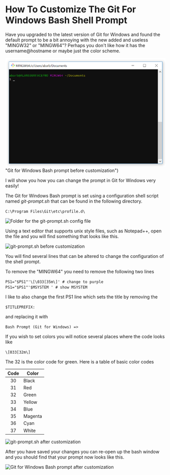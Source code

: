 How To Customize The Git For Windows Bash Shell Prompt
======================================================

Have you upgraded to the latest version of Git for Windows and found the default prompt to be a bit annoying with the new added and useless "MINGW32" or "MINGW64"? Perhaps you don't like how it has the username@hostname or maybe just the color scheme.

![bash-prompt-before](bash-prompt-before.png) "Git for Windows Bash prompt before customization")

I will show you how you can change the prompt in Git for Windows very easily!

The Git for Windows Bash prompt is set using a configuration shell script named *git-prompt.sh* that can be found in the following directory.

`C:\Program Files\Git\etc\profile.d\`

![](https://alanbarber.com/post/how-to-customize-the-git-for-windows-bash-shell-prompt/git-prompt-config.png "Folder for the git-prompt.sh config file")

Using a text editor that supports unix style files, such as Notepad++, open the file and you will find something that looks like this.

![](https://alanbarber.com/post/how-to-customize-the-git-for-windows-bash-shell-prompt/git-prompt-file-before.png "git-prompt.sh before customization")

You will find several lines that can be altered to change the configuration of the shell prompt.

To remove the "MINGW64" you need to remove the following two lines

`PS1="$PS1"'\[\033[35m\]' # change to purple`\
`PS1="$PS1"'$MSYSTEM ' # show MSYSTEM`

I like to also change the first PS1 line which sets the title by removing the

`$TITLEPREFIX:`

and replacing it with

`Bash Prompt (Git for Windows) =>`

If you wish to set colors you will notice several places where the code looks like

`\[033[32m\]`

The 32 is the color code for green. Here is a table of basic color codes

| Code | Color |
| :-: | --- |
| 30 | Black |
| 31 | Red |
| 32 | Green |
| 33 | Yellow |
| 34 | Blue |
| 35 | Magenta |
| 36 | Cyan |
| 37 | White |

![](https://alanbarber.com/post/how-to-customize-the-git-for-windows-bash-shell-prompt/git-prompt-file-after.png "git-prompt.sh after customization")

After you have saved your changes you can re-open up the bash window and you should find that your prompt now looks like this.

![](https://alanbarber.com/post/how-to-customize-the-git-for-windows-bash-shell-prompt/bash-prompt-after.png "Git for Windows Bash prompt after customization")